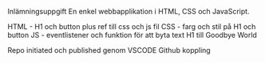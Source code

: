 Inlämningsuppgift
En enkel webbapplikation i HTML, CSS och JavaScript.

 

HTML - H1 och button plus ref till css och js fil
CSS - farg och stil på H1 och button
JS - eventlistener och funktion för att byta text H1 till Goodbye World

Repo initiated och published genom VSCODE Github koppling
